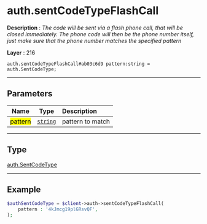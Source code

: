 # auth.sentCodeTypeFlashCall

**Description** : *The code will be sent via a flash phone call, that will be closed immediately\. The phone code will then be the phone number itself, just make sure that the phone number matches the specified pattern*

**Layer** : 216

```tl
auth.sentCodeTypeFlashCall#ab03c6d9 pattern:string = auth.SentCodeType;
```

---

## Parameters

| Name | Type | Description |
| :---: | :---: | :--- |
| <mark>pattern</mark> | [`string`](type/string) | pattern to match |

---

## Type

[auth.SentCodeType](type/auth.SentCodeType)

---

## Example

```php
$authSentCodeType = $client->auth->sentCodeTypeFlashCall(
	pattern : '4kJmcg19plGRsvQF',
);
```